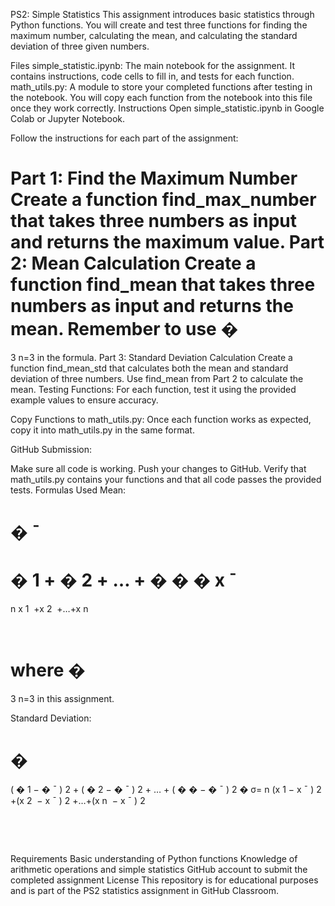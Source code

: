 PS2: Simple Statistics
This assignment introduces basic statistics through Python functions. You will create and test three functions for finding the maximum number, calculating the mean, and calculating the standard deviation of three given numbers.

Files
simple_statistic.ipynb: The main notebook for the assignment. It contains instructions, code cells to fill in, and tests for each function.
math_utils.py: A module to store your completed functions after testing in the notebook. You will copy each function from the notebook into this file once they work correctly.
Instructions
Open simple_statistic.ipynb in Google Colab or Jupyter Notebook.

Follow the instructions for each part of the assignment:

Part 1: Find the Maximum Number
Create a function find_max_number that takes three numbers as input and returns the maximum value.
Part 2: Mean Calculation
Create a function find_mean that takes three numbers as input and returns the mean. Remember to use 
�
=
3
n=3 in the formula.
Part 3: Standard Deviation Calculation
Create a function find_mean_std that calculates both the mean and standard deviation of three numbers. Use find_mean from Part 2 to calculate the mean.
Testing Functions:
For each function, test it using the provided example values to ensure accuracy.

Copy Functions to math_utils.py:
Once each function works as expected, copy it into math_utils.py in the same format.

GitHub Submission:

Make sure all code is working.
Push your changes to GitHub. Verify that math_utils.py contains your functions and that all code passes the provided tests.
Formulas Used
Mean:

�
ˉ
=
�
1
+
�
2
+
…
+
�
�
�
x
ˉ
 = 
n
x 
1
​
 +x 
2
​
 +…+x 
n
​
 
​
 
where 
�
=
3
n=3 in this assignment.

Standard Deviation:

�
=
(
�
1
−
�
ˉ
)
2
+
(
�
2
−
�
ˉ
)
2
+
…
+
(
�
�
−
�
ˉ
)
2
�
σ= 
n
(x 
1
​
 − 
x
ˉ
 ) 
2
 +(x 
2
​
 − 
x
ˉ
 ) 
2
 +…+(x 
n
​
 − 
x
ˉ
 ) 
2
 
​
 
​
 
Requirements
Basic understanding of Python functions
Knowledge of arithmetic operations and simple statistics
GitHub account to submit the completed assignment
License
This repository is for educational purposes and is part of the PS2 statistics assignment in GitHub Classroom.

